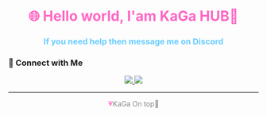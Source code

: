 <h1 align="center" style="color:#FF66C4">🌐 Hello world, I'am KaGa HUB💫</h1>
<h3 align="center" style="color:#66CCFF">If you need help then message me on Discord</h3>


### 📲 Connect with Me

<p align="center">
  <a href=https://discord.gg/gwNTt2thTg" target="_blank">
    <img src="https://img.shields.io/badge/Discord-FF66C4?style=for-the-badge&logo=discord&logoColor=white" />
  </a>
  <a href="https://www.youtube.com/@Anura-gaming-real" target="_blank">
    <img src="https://img.shields.io/badge/Youtube-66CCFF?style=for-the-badge&logo=youtube&logoColor=white" />
  </a>
</p>

---

<p align="center" style="color:#888">
  <span style="color:#FF66C4">💗</span>KaGa  On top💖</strong>
</p>